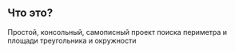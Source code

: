 ## Что это?

Простой, консольный, самописный проект поиска периметра и площади треугольника и окружности
